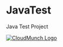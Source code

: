JavaTest
========

Java Test Project

<a class="cmLogo nolink presentLink" href="/">
  <img alt="CloudMunch Logo" src="https://www.cloudmunch.com/templates/cloudmunchtemplate3/img/cmLogo.jpg">
</a>

